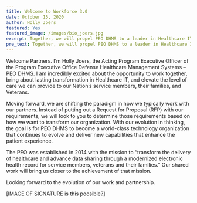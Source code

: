```yaml
---
title: Welcome to Workforce 3.0
date: October 15, 2020
author: Holly Joers
featured: Yes
featured_image: /images/bio_joers.jpg
excerpt: Together, we will propel PEO DHMS to a leader in Healthcare IT
pre_text: Together, we will propel PEO DHMS to a leader in Healthcare IT
---
```

Welcome Partners. I’m Holly Joers, the Acting Program Executive Officer of the Program Executive Office Defense Healthcare Management Systems – PEO DHMS. 
I am incredibly excited about the opportunity to work together, bring about lasting transformation in Healthcare IT, and elevate the level of care we can provide to our Nation’s service members, their families, and Veterans.  

Moving forward, we are shifting the paradigm in how we typically work with our partners. Instead of putting out a Request for Proposal (RFP) with our requirements, we will look to you to determine those requirements based on how we want to transform our organization. With our evolution in thinking, the goal is for PEO DHMS to become a world-class technology organization that continues to evolve and deliver new capabilities that enhance the patient experience. 

The PEO was established in 2014 with the mission to “transform the delivery of healthcare and advance data sharing through a modernized electronic health record for service members, veterans and their families.”  Our shared work will bring us closer to the achievement of that mission. 

Looking forward to the evolution of our work and partnership. 

[IMAGE OF SIGNATURE is this poosible?]

